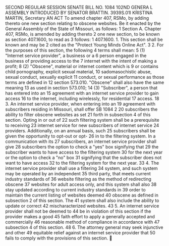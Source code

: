 SECOND REGULAR SESSION
SENATE BILL NO. 1084
102ND GENERA L ASSEMBLY
INTRODUCED BY SENATOR BRATTIN.
3939S.01I KRISTINA MARTIN, Secretary
AN ACT
To amend chapter 407, RSMo, by adding thereto one new section relating to obscene websites.
Be it enacted by the General Assembly of the State of Missouri, as follows:
1 Section A. Chapter 407, RSMo, is amended by adding thereto
2 one new section, to be known as section 407.1600, to read as
3 follows:
1 407.1600. 1. This section shall be known and may be
2 cited as the "Protect Young Minds Online Act".
3 2. For the purposes of this section, the following
4 terms shall mean:
5 (1) "Internet service provider", a business or a
6 person engaged in the business of providing access to the
7 internet with the intent of making a profit;
8 (2) "Obscene", material or internet content which is
9 or contains child pornography, explicit sexual material,
10 sadomasochistic abuse, sexual conduct, sexually explicit
11 conduct, or sexual performance as those terms are defined in
12 section 573.010. "Obscene" shall also have the same meaning
13 as used in section 573.010;
14 (3) "Subscriber", a person that has entered into an
15 agreement with an internet service provider to gain access
16 to the internet, including wirelessly, for residential
17 access.
18 3. An internet service provider, when entering into an
19 agreement with subscribers residing in Missouri, shall offer
SB 1084 2
20 subscribers the ability to filter obscene websites as set
21 forth in subsection 4 of this section. Opting in or out of
22 such filtering system shall be a prerequisite to receiving
23 internet service for new subscribers of internet service
24 providers. Additionally, on an annual basis, such
25 subscribers shall be given the opportunity to opt-out or opt-
26 in to the filtering system. In a communication with its
27 subscribers, an internet service provider shall give
28 subscribers the option to check a "yes" box signifying that
29 the subscriber wants to have access to the filtering system
30 for the next year or the option to check a "no" box
31 signifying that the subscriber does not want to have access
32 to the filtering system for the next year.
33 4. The internet service provider shall use a filtering
34 system, and such system may be operated by an independent
35 third party, that meets current industry standards of
36 website filtering as the method of redirecting obscene
37 websites for adult access only, and this system shall also
38 stay updated according to current industry standards in
39 order to maintain the current listing of websites deemed
40 obscene as defined in subsection 2 of this section. The
41 system shall also include the ability to update or correct
42 mischaracterized websites.
43 5. An internet service provider shall not be deemed to
44 be in violation of this section if the provider makes a good
45 faith effort to apply a generally accepted and commercially
46 reasonable method of compliance in accordance with
47 subsection 4 of this section.
48 6. The attorney general may seek injunctive and other
49 equitable relief against an internet service provider that
50 fails to comply with the provisions of this section.
